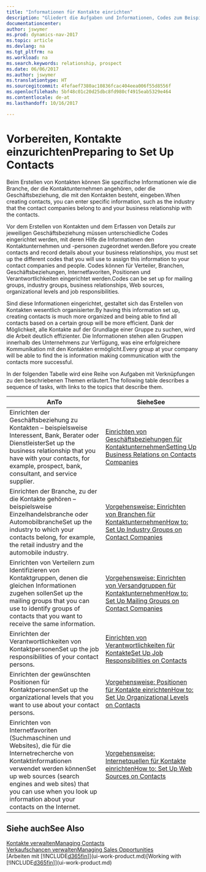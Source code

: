 ```yaml
---
title: "Informationen für Kontakte einrichten"
description: "Gliedert die Aufgaben und Informationen, Codes zum Beispiel über Branchen und Geschäftsbeziehungen festzulegen, bevor Sie Kontakte erstellen."
documentationcenter: 
author: jswymer
ms.prod: dynamics-nav-2017
ms.topic: article
ms.devlang: na
ms.tgt_pltfrm: na
ms.workload: na
ms.search.keywords: relationship, prospect
ms.date: 06/06/2017
ms.author: jswymer
ms.translationtype: HT
ms.sourcegitcommit: 4fefaef7380ac10836fcac404eea006f55d8556f
ms.openlocfilehash: 5bf48c01c20d25dbc8fd980cf4915eab5329e464
ms.contentlocale: de-at
ms.lasthandoff: 10/16/2017

---
```

# <a name="preparing-to-set-up-contacts"></a><span data-ttu-id="e0a52-103">Vorbereiten, Kontakte einzurichten</span><span class="sxs-lookup"><span data-stu-id="e0a52-103">Preparing to Set Up Contacts</span></span>
<span data-ttu-id="e0a52-104">Beim Erstellen von Kontakten können Sie spezifische Informationen wie die Branche, der die Kontaktunternehmen angehören, oder die Geschäftsbeziehung, die mit den Kontakten besteht, eingeben.</span><span class="sxs-lookup"><span data-stu-id="e0a52-104">When creating contacts, you can enter specific information, such as the industry that the contact companies belong to and your business relationship with the contacts.</span></span>

<span data-ttu-id="e0a52-105">Vor dem Erstellen von Kontakten und dem Erfassen von Details zur jeweiligen Geschäftsbeziehung müssen unterschiedliche Codes eingerichtet werden, mit deren Hilfe die Informationen den Kontaktunternehmen und -personen zugeordnet werden.</span><span class="sxs-lookup"><span data-stu-id="e0a52-105">Before you create contacts and record details about your business relationships, you must set up the different codes that you will use to assign this information to your contact companies and people.</span></span> <span data-ttu-id="e0a52-106">Codes können für Verteiler, Branchen, Geschäftsbeziehungen, Internetfavoriten, Positionen und Verantwortlichkeiten eingerichtet werden.</span><span class="sxs-lookup"><span data-stu-id="e0a52-106">Codes can be set up for mailing groups, industry groups, business relationships, Web sources, organizational levels and job responsibilities.</span></span>

<span data-ttu-id="e0a52-107">Sind diese Informationen eingerichtet, gestaltet sich das Erstellen von Kontakten wesentlich organisierter.</span><span class="sxs-lookup"><span data-stu-id="e0a52-107">By having this information set up, creating contacts is much more organized and being able to find all contacts based on a certain group will be more efficient.</span></span> <span data-ttu-id="e0a52-108">Dank der Möglichkeit, alle Kontakte auf der Grundlage einer Gruppe zu suchen, wird die Arbeit deutlich effizienter. Die Informationen stehen allen Gruppen innerhalb des Unternehmens zur Verfügung, was eine erfolgreichere Kommunikation mit den Kontakten ermöglicht.</span><span class="sxs-lookup"><span data-stu-id="e0a52-108">Every group at your company will be able to find the is information making communication with the contacts more successful.</span></span>

<span data-ttu-id="e0a52-109">In der folgenden Tabelle wird eine Reihe von Aufgaben mit Verknüpfungen zu den beschriebenen Themen erläutert.</span><span class="sxs-lookup"><span data-stu-id="e0a52-109">The following table describes a sequence of tasks, with links to the topics that describe them.</span></span> 

| <span data-ttu-id="e0a52-110">An</span><span class="sxs-lookup"><span data-stu-id="e0a52-110">To</span></span> | <span data-ttu-id="e0a52-111">Siehe</span><span class="sxs-lookup"><span data-stu-id="e0a52-111">See</span></span> |
| --- | --- |
| <span data-ttu-id="e0a52-112">Einrichten der Geschäftsbeziehung zu Kontakten – beispielsweise Interessent, Bank, Berater oder Dienstleister</span><span class="sxs-lookup"><span data-stu-id="e0a52-112">Set up the business relationship that you have with your contacts, for example, prospect, bank, consultant, and service supplier.</span></span> |[<span data-ttu-id="e0a52-113">Einrichten von Geschäftsbeziehungen für Kontaktunternehmen</span><span class="sxs-lookup"><span data-stu-id="e0a52-113">Setting Up Business Relations on Contacts Companies</span></span>](marketing-business-relations.md) |
| <span data-ttu-id="e0a52-114">Einrichten der Branche, zu der die Kontakte gehören – beispielsweise Einzelhandelsbranche oder Automobilbranche</span><span class="sxs-lookup"><span data-stu-id="e0a52-114">Set up the industry to which your contacts belong, for example, the retail industry and the automobile industry.</span></span> |[<span data-ttu-id="e0a52-115">Vorgehensweise: Einrichten von Branchen für Kontaktunternehmen</span><span class="sxs-lookup"><span data-stu-id="e0a52-115">How to: Set Up Industry Groups on Contact Companies</span></span>](marketing-industry-groups.md) |
| <span data-ttu-id="e0a52-116">Einrichten von Verteilern zum Identifizieren von Kontaktgruppen, denen die gleichen Informationen zugehen sollen</span><span class="sxs-lookup"><span data-stu-id="e0a52-116">Set up the mailing groups that you can use to identify groups of contacts that you want to receive the same information.</span></span> |[<span data-ttu-id="e0a52-117">Vorgehensweise: Einrichten von Versandgruppen für Kontaktunternehmen</span><span class="sxs-lookup"><span data-stu-id="e0a52-117">How to: Set Up Mailing Groups on Contact Companies</span></span>](marketing-mailing-groups.md) |
| <span data-ttu-id="e0a52-118">Einrichten der Verantwortlichkeiten von Kontaktpersonen</span><span class="sxs-lookup"><span data-stu-id="e0a52-118">Set up the job responsibilities of your contact persons.</span></span> |[<span data-ttu-id="e0a52-119">Einrichten von Verantwortlichkeiten für Kontakte</span><span class="sxs-lookup"><span data-stu-id="e0a52-119">Set Up Job Responsibilities on Contacts</span></span>](marketing-job-responsibilities.md) |
| <span data-ttu-id="e0a52-120">Einrichten der gewünschten Positionen für Kontaktpersonen</span><span class="sxs-lookup"><span data-stu-id="e0a52-120">Set up the organizational levels that you want to use about your contact persons.</span></span> |[<span data-ttu-id="e0a52-121">Vorgehensweise: Positionen für Kontakte einrichten</span><span class="sxs-lookup"><span data-stu-id="e0a52-121">How to: Set Up Organizational Levels on Contacts</span></span>](marketing-organizational-levels.md) |
| <span data-ttu-id="e0a52-122">Einrichten von Internetfavoriten (Suchmaschinen und Websites), die für die Internetrecherche von Kontaktinformationen verwendet werden können</span><span class="sxs-lookup"><span data-stu-id="e0a52-122">Set up web sources (search engines and web sites) that you can use when you look up information about your contacts on the Internet.</span></span> |[<span data-ttu-id="e0a52-123">Vorgehensweise: Internetquellen für Kontakte einrichten</span><span class="sxs-lookup"><span data-stu-id="e0a52-123">How to: Set Up Web Sources on Contacts</span></span>](marketing-web-sources.md) |

## <a name="see-also"></a><span data-ttu-id="e0a52-124">Siehe auch</span><span class="sxs-lookup"><span data-stu-id="e0a52-124">See Also</span></span>
[<span data-ttu-id="e0a52-125">Kontakte verwalten</span><span class="sxs-lookup"><span data-stu-id="e0a52-125">Managing Contacts</span></span>](marketing-contacts.md)  
[<span data-ttu-id="e0a52-126">Verkaufschancen verwalten</span><span class="sxs-lookup"><span data-stu-id="e0a52-126">Managing Sales Opportunities</span></span>](marketing-manage-sales-opportunities.md)  
<span data-ttu-id="e0a52-127">[Arbeiten mit [!INCLUDE[d365fin](includes/d365fin_md.md)]](ui-work-product.md)</span><span class="sxs-lookup"><span data-stu-id="e0a52-127">[Working with [!INCLUDE[d365fin](includes/d365fin_md.md)]](ui-work-product.md)</span></span>

